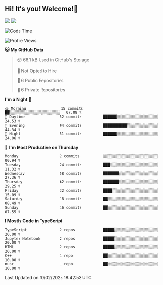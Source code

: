 ## Hi! It's you! Welcome!👋
<p align="left">
  <img src="https://github-readme-stats.vercel.app/api/top-langs/?username=Shanshuimei&theme=transparent&hide_border=true" />
  <img src="https://github-readme-stats.vercel.app/api/wakatime?username=Shanshuimei&theme=transparent&hide_border=true&layout=compact&langs_count=22" />
</p>

<!--START_SECTION:waka-->
![Code Time](http://img.shields.io/badge/Code%20Time-112%20hrs%2027%20mins-blue)

![Profile Views](http://img.shields.io/badge/Profile%20Views-7-blue)

**🐱 My GitHub Data** 

> 📦 66.1 kB Used in GitHub's Storage 
 > 
> 🚫 Not Opted to Hire
 > 
> 📜 6 Public Repositories 
 > 
> 🔑 6 Private Repositories 
 > 
**I'm a Night 🦉** 

```text
🌞 Morning                15 commits          ██░░░░░░░░░░░░░░░░░░░░░░░   07.08 % 
🌆 Daytime                52 commits          ██████░░░░░░░░░░░░░░░░░░░   24.53 % 
🌃 Evening                94 commits          ███████████░░░░░░░░░░░░░░   44.34 % 
🌙 Night                  51 commits          ██████░░░░░░░░░░░░░░░░░░░   24.06 % 
```
📅 **I'm Most Productive on Thursday** 

```text
Monday                   2 commits           ░░░░░░░░░░░░░░░░░░░░░░░░░   00.94 % 
Tuesday                  24 commits          ███░░░░░░░░░░░░░░░░░░░░░░   11.32 % 
Wednesday                58 commits          ███████░░░░░░░░░░░░░░░░░░   27.36 % 
Thursday                 62 commits          ███████░░░░░░░░░░░░░░░░░░   29.25 % 
Friday                   32 commits          ████░░░░░░░░░░░░░░░░░░░░░   15.09 % 
Saturday                 18 commits          ██░░░░░░░░░░░░░░░░░░░░░░░   08.49 % 
Sunday                   16 commits          ██░░░░░░░░░░░░░░░░░░░░░░░   07.55 % 
```


**I Mostly Code in TypeScript** 

```text
TypeScript               2 repos             █████░░░░░░░░░░░░░░░░░░░░   20.00 % 
Jupyter Notebook         2 repos             █████░░░░░░░░░░░░░░░░░░░░   20.00 % 
HTML                     2 repos             █████░░░░░░░░░░░░░░░░░░░░   20.00 % 
C++                      1 repo              ██░░░░░░░░░░░░░░░░░░░░░░░   10.00 % 
Rust                     1 repo              ██░░░░░░░░░░░░░░░░░░░░░░░   10.00 % 
```




 Last Updated on 10/02/2025 18:42:53 UTC
<!--END_SECTION:waka-->
